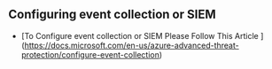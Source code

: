 <properties
	pageTitle="Configuring event collection or SIEM"
	description="Configuring event collection or SIEM"
	infoBubbleText="Configuring event collection or SIEM"
	service="microsoft-aatp"
	resource="aatp"
	authors="digeler"
	ms.author="digeler"
	displayOrder="1"
	selfHelpType="generic"
	supportTopicIds=""
	resourceTags=""
	productPesIds=""
	cloudEnvironments="Public, Blackforest, Fairfax, Mooncake"
	articleId="event collection or SIEM"
	ownershipId="Azure_Advanced_Threat_Protection"
/>


## **Configuring event collection or SIEM**



* [To Configure event collection or SIEM Please Follow This Article ] (https://docs.microsoft.com/en-us/azure-advanced-threat-protection/configure-event-collection)

